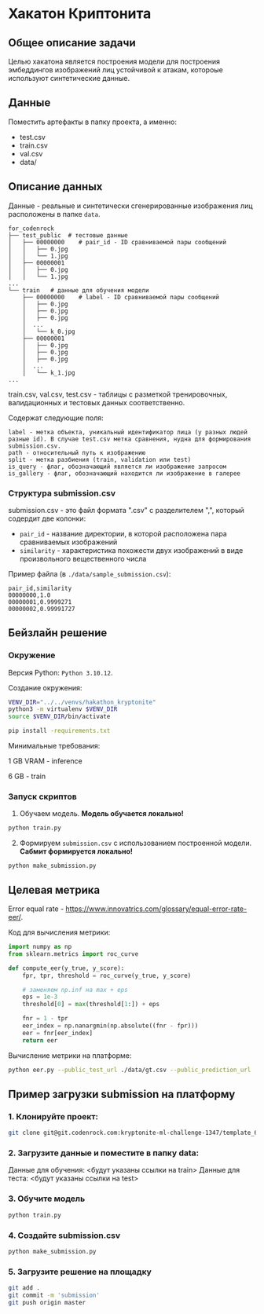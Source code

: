 # Хакатон Криптонита

## Общее описание задачи

Целью хакатона является построения модели для построения эмбеддингов изображений лиц устойчивой к атакам, котороые используют синтетические данные.


## Данные

Поместить артефакты в папку проекта, а именно:
- test.csv
- train.csv
- val.csv
- data/

## Описание данных

Данные - реальные и синтетически сгенерированные изображения лиц расположены в папке `data`.

```
for_codenrock
├── test_public  # тестовые данные
│   ├── 00000000    # pair_id - ID сравниваемой пары сообщений
│   │   ├── 0.jpg
│   │   └── 1.jpg
│   ├── 00000001
│   │   ├── 0.jpg
│   │   └── 1.jpg
...
└── train   # данные для обучения модели
    ├── 00000000    # label - ID сравниваемой пары сообщений
    │   ├── 0.jpg
    │   ├── 0.jpg
    │   ├── 0.jpg
    │  ...
    │   └── k_0.jpg
    ├── 00000001
    │   ├── 0.jpg
    │   ├── 0.jpg
    │   ├── 0.jpg
    │  ...
    │   └── k_1.jpg
...
```

train.csv, val.csv, test.csv - таблицы с разметкой тренировочных, валидационных и тестовых данных соответственно.

Содержат следующие поля: 

```
label - метка объекта, уникальный идентификатор лица (у разных людей разные id). В случае test.csv метка сравнения, нудна для формирования submission.csv.
path - относительный путь к изображению
split - метка разбиения (train, validation или test)
is_query - флаг, обозначающий является ли изображение запросом
is_gallery - флаг, обозначающий находится ли изображение в галерее
```

### Структура submission.csv

submission.csv - это файл формата ".csv" с разделителем ",", который содердит две колонки:

- `pair_id` - название директории, в которой расположена пара сравниваемых изображений
- `similarity` - характеристика похожести двух изображений в виде произвольного вещественного числа


Пример файла (в `./data/sample_submission.csv`):
```
pair_id,similarity
00000000,1.0
00000001,0.9999271
00000002,0.99991727
```


## Бейзлайн решение

### Окружение
Версия Python: `Python 3.10.12`.
  
Создание окружения:

```bash
VENV_DIR="../../venvs/hakathon_kryptonite"
python3 -m virtualenv $VENV_DIR
source $VENV_DIR/bin/activate

pip install -requirements.txt
```


Минимальные требования:

1 GB VRAM - inference

6 GB - train

### Запуск скриптов
1. Обучаем модель.
**Модель обучается локально!**

```bash
python train.py
```

2. Формируем `submission.csv` с использованием построенной модели.
**Сабмит формируется локально!**

```
python make_submission.py 
```


## Целевая метрика


Error equal rate - https://www.innovatrics.com/glossary/equal-error-rate-eer/.

Код для вычисления метрики:
```py
import numpy as np
from sklearn.metrics import roc_curve

def compute_eer(y_true, y_score):
    fpr, tpr, threshold = roc_curve(y_true, y_score)

    # заменяем np.inf на max + eps
    eps = 1e-3
    threshold[0] = max(threshold[1:]) + eps

    fnr = 1 - tpr
    eer_index = np.nanargmin(np.absolute((fnr - fpr)))
    eer = fnr[eer_index]
    return eer
```

Вычисление метрики на платформе:

```bash
python eer.py --public_test_url ./data/gt.csv --public_prediction_url ./data/sample_submission.csv
```


## Пример загрузки submission на платформу

### 1. Клонируйте проект:

```bash
git clone git@git.codenrock.com:kryptonite-ml-challenge-1347/template_6468.git
```

### 2. Загрузите данные и поместите в папку data:

Данные для обучения: <будут указаны ссылки на train>
Данные для теста: <будут указаны ссылки на test>

### 3. Обучите модель

```bash
python train.py
```

### 4. Создайте submission.csv

```bash
python make_submission.py 
```

### 5. Загрузите решение на площадку

```bash
git add .
git commit -m 'submission'
git push origin master
```